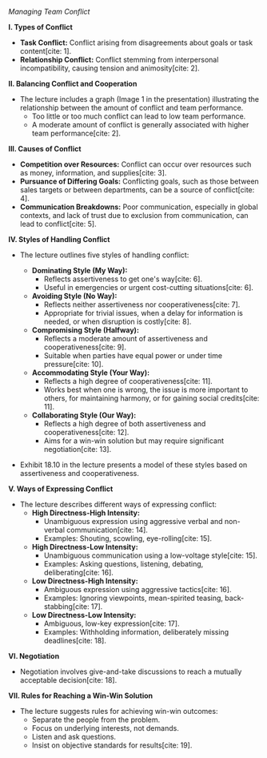 *Managing Team Conflict*

**I. Types of Conflict**

* **Task Conflict:** Conflict arising from disagreements about goals or task content[cite: 1].
* **Relationship Conflict:** Conflict stemming from interpersonal incompatibility, causing tension and animosity[cite: 2].

**II. Balancing Conflict and Cooperation**

* The lecture includes a graph (Image 1 in the presentation) illustrating the relationship between the amount of conflict and team performance.
    * Too little or too much conflict can lead to low team performance.
    * A moderate amount of conflict is generally associated with higher team performance[cite: 2].

**III. Causes of Conflict**

* **Competition over Resources:** Conflict can occur over resources such as money, information, and supplies[cite: 3].
* **Pursuance of Differing Goals:** Conflicting goals, such as those between sales targets or between departments, can be a source of conflict[cite: 4].
* **Communication Breakdowns:** Poor communication, especially in global contexts, and lack of trust due to exclusion from communication, can lead to conflict[cite: 5].

**IV. Styles of Handling Conflict**

* The lecture outlines five styles of handling conflict:
    * **Dominating Style (My Way):**
        * Reflects assertiveness to get one's way[cite: 6].
        * Useful in emergencies or urgent cost-cutting situations[cite: 6].
    * **Avoiding Style (No Way):**
        * Reflects neither assertiveness nor cooperativeness[cite: 7].
        * Appropriate for trivial issues, when a delay for information is needed, or when disruption is costly[cite: 8].
    * **Compromising Style (Halfway):**
        * Reflects a moderate amount of assertiveness and cooperativeness[cite: 9].
        * Suitable when parties have equal power or under time pressure[cite: 10].
    * **Accommodating Style (Your Way):**
        * Reflects a high degree of cooperativeness[cite: 11].
        * Works best when one is wrong, the issue is more important to others, for maintaining harmony, or for gaining social credits[cite: 11].
    * **Collaborating Style (Our Way):**
        * Reflects a high degree of both assertiveness and cooperativeness[cite: 12].
        * Aims for a win-win solution but may require significant negotiation[cite: 13].

* Exhibit 18.10 in the lecture presents a model of these styles based on assertiveness and cooperativeness.

**V. Ways of Expressing Conflict**

* The lecture describes different ways of expressing conflict:
    * **High Directness-High Intensity:**
        * Unambiguous expression using aggressive verbal and non-verbal communication[cite: 14].
        * Examples: Shouting, scowling, eye-rolling[cite: 15].
    * **High Directness-Low Intensity:**
        * Unambiguous communication using a low-voltage style[cite: 15].
        * Examples: Asking questions, listening, debating, deliberating[cite: 16].
    * **Low Directness-High Intensity:**
        * Ambiguous expression using aggressive tactics[cite: 16].
        * Examples: Ignoring viewpoints, mean-spirited teasing, back-stabbing[cite: 17].
    * **Low Directness-Low Intensity:**
        * Ambiguous, low-key expression[cite: 17].
        * Examples: Withholding information, deliberately missing deadlines[cite: 18].

**VI. Negotiation**

* Negotiation involves give-and-take discussions to reach a mutually acceptable decision[cite: 18].

**VII. Rules for Reaching a Win-Win Solution**

* The lecture suggests rules for achieving win-win outcomes:
    * Separate the people from the problem.
    * Focus on underlying interests, not demands.
    * Listen and ask questions.
    * Insist on objective standards for results[cite: 19].